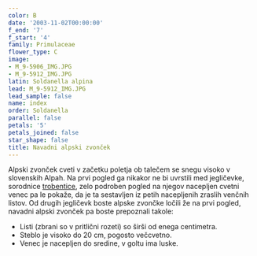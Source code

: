 ```yaml
---
color: B
date: '2003-11-02T00:00:00'
f_end: '7'
f_start: '4'
family: Primulaceae
flower_type: C
image:
- M_9-5906_IMG.JPG
- M_9-5912_IMG.JPG
latin: Soldanella alpina
lead: M_9-5912_IMG.JPG
lead_sample: false
name: index
order: Soldanella
parallel: false
petals: '5'
petals_joined: false
star_shape: false
title: Navadni alpski zvonček
---
```

Alpski zvonček cveti v začetku poletja ob talečem se snegu visoko v slovenskih Alpah. Na prvi pogled ga nikakor ne bi uvrstili med jegličevke, sorodnice [trobentice](../PrimulaVulgaris(Trobentica)/si_PrimulaVulgaris(Trobentica).asp), zelo podroben pogled na njegov nacepljen cvetni venec pa le pokaže, da je ta sestavljen iz petih nacepljenih zraslih venčnih listov. Od drugih jegličevk boste alpske zvončke ločili že na prvi pogled, navadni alpski zvonček pa boste prepoznali takole:

-   Listi (zbrani so v pritlični rozeti) so širši od enega centimetra.
-   Steblo je visoko do 20 cm, pogosto večcvetno.
-   Venec je nacepljen do sredine, v goltu ima luske.
